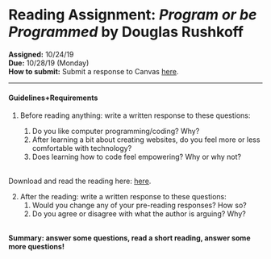 
# Reading Assignment: _Program or be Programmed_ by Douglas Rushkoff
__Assigned:__ 10/24/19 <br>
__Due:__ 10/28/19 (Monday) <br>
__How to submit:__ Submit a response to Canvas <a href="https://saic.instructure.com/courses/2560557/assignments/24469373" target="_blank">here</a>.

___

#### Guidelines+Requirements

1. Before reading anything: write a written response to these questions:
    1. Do you like computer programming/coding? Why?
    1. After learning a bit about creating websites, do you feel more or less comfortable with technology?
    1. Does learning how to code feel empowering? Why or why not?

    <br>
    
Download and read the reading here: <a href="https://dougrosman.github.io/saic-webart-fa19/readings/Rushkoff-Program_or_be_Programmed.pdf" target="blank">here</a>.
<br>


2. After the reading: write a written response to these questions:
    1. Would you change any of your pre-reading responses? How so?
    1. Do you agree or disagree with what the author is arguing? Why?
    <br>

__Summary: answer some questions, read a short reading, answer some more questions!__